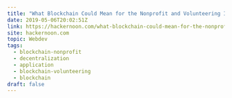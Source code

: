```yaml
---
title: "What Blockchain Could Mean for the Nonprofit and Volunteering Industries"
date: 2019-05-06T20:02:51Z
link: https://hackernoon.com/what-blockchain-could-mean-for-the-nonprofit-and-volunteering-industries-777c3907ecdb?source=rss----3a8144eabfe3---4&utm_medium=RSS&utm_source=news.12bit.vn
site: hackernoon.com
topic: Webdev
tags:
  - blockchain-nonprofit
  - decentralization
  - application
  - blockchain-volunteering
  - blockchain
draft: false
---
```

